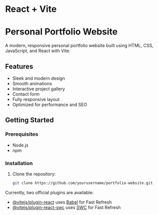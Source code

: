 # React + Vite
# Personal Portfolio Website

A modern, responsive personal portfolio website built using HTML, CSS, JavaScript, and React with Vite.

## Features
- Sleek and modern design
- Smooth animations
- Interactive project gallery
- Contact form
- Fully responsive layout
- Optimized for performance and SEO

## Getting Started

### Prerequisites
- Node.js
- npm

### Installation
1. Clone the repository:
   ```bash
   git clone https://github.com/yourusername/portfolio-website.git

Currently, two official plugins are available:

- [@vitejs/plugin-react](https://github.com/vitejs/vite-plugin-react/blob/main/packages/plugin-react/README.md) uses [Babel](https://babeljs.io/) for Fast Refresh
- [@vitejs/plugin-react-swc](https://github.com/vitejs/vite-plugin-react-swc) uses [SWC](https://swc.rs/) for Fast Refresh

